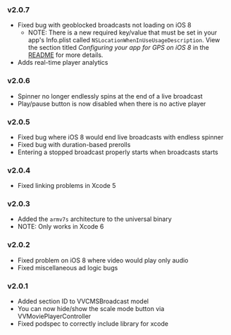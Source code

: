 ### v2.0.7
* Fixed bug with geoblocked broadcasts not loading on iOS 8
  - NOTE: There is a new required key/value that must be set in your app's
    Info.plist called `NSLocationWhenInUseUsageDescription`.  View the
    section titled *Configuring your app for GPS on iOS 8* in the
    [README](https://github.com/volarvideo/ios-volar-public-framework/blob/master/README.md)
    for more details.
* Adds real-time player analytics

### v2.0.6
* Spinner no longer endlessly spins at the end of a live broadcast
* Play/pause button is now disabled when there is no active player

### v2.0.5
* Fixed bug where iOS 8 would end live broadcasts with endless spinner
* Fixed bug with duration-based prerolls
* Entering a stopped broadcast properly starts when broadcasts starts

### v2.0.4
* Fixed linking problems in Xcode 5

### v2.0.3
* Added the `armv7s` architecture to the universal binary
* NOTE: Only works in Xcode 6

### v2.0.2
* Fixed problem on iOS 8 where video would play only audio
* Fixed miscellaneous ad logic bugs

### v2.0.1
* Added section ID to VVCMSBroadcast model
* You can now hide/show the scale mode button via VVMoviePlayerController
* Fixed podspec to correctly include library for xcode